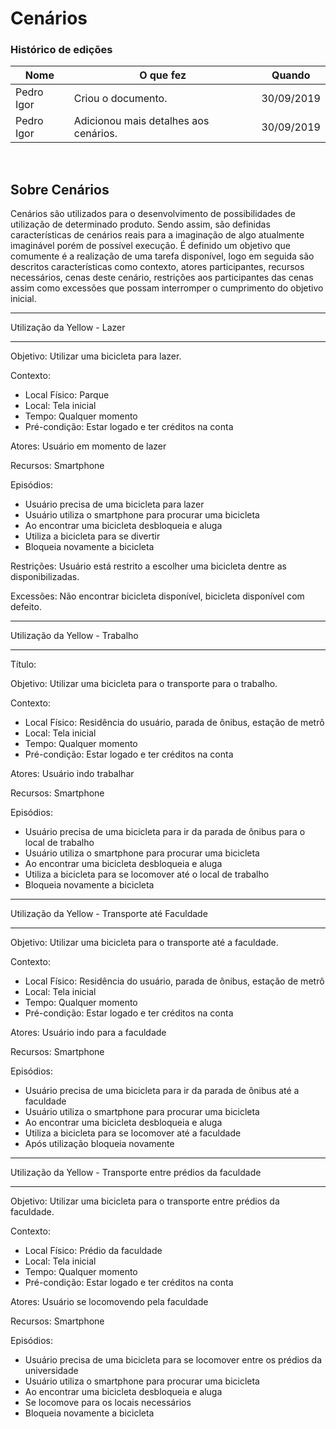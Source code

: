 # Cenários

### Histórico de edições
| Nome|O que fez|Quando|
|-----|---------|------|
| Pedro Igor | Criou o documento. | 30/09/2019 |
| Pedro Igor | Adicionou mais detalhes aos cenários. | 30/09/2019 |

<br>


## Sobre Cenários
Cenários são utilizados para o desenvolvimento de possibilidades de utilização de determinado produto. Sendo assim, são definidas características de cenários reais para a imaginação de algo atualmente imaginável porém de possível execução. É definido um objetivo que comumente é a realização de uma tarefa disponível, logo em seguida são descritos características como contexto, atores participantes, recursos necessários, cenas deste cenário, restrições aos participantes das cenas assim como excessões que possam interromper o cumprimento do objetivo inicial.


****
Utilização da Yellow - Lazer
****

Objetivo: Utilizar uma bicicleta para lazer.

Contexto:<br>
- Local Físico: Parque
- Local: Tela inicial
- Tempo: Qualquer momento
- Pré-condição: Estar logado e ter créditos na conta

Atores: Usuário em momento de lazer

Recursos: Smartphone

Episódios: <br>
- Usuário precisa de uma bicicleta para lazer<br>
- Usuário utiliza o smartphone para procurar uma bicicleta<br>
- Ao encontrar uma bicicleta desbloqueia e aluga<br>
- Utiliza a bicicleta para se divertir<br>
- Bloqueia novamente a bicicleta<br>

Restrições: Usuário está restrito a escolher uma bicicleta dentre as disponibilizadas.<br>

Excessões: Não encontrar bicicleta disponível, bicicleta disponível com defeito.<br>

****
Utilização da Yellow - Trabalho
****
Título: 

Objetivo: Utilizar uma bicicleta para o transporte para o trabalho.

Contexto:<br>
- Local Físico: Residência do usuário, parada de ônibus, estação de metrô
- Local: Tela inicial
- Tempo: Qualquer momento
- Pré-condição: Estar logado e ter créditos na conta

Atores: Usuário indo trabalhar

Recursos: Smartphone

Episódios: <br>
- Usuário precisa de uma bicicleta para ir da parada de ônibus para o local de trabalho<br>
- Usuário utiliza o smartphone para procurar uma bicicleta<br>
- Ao encontrar uma bicicleta desbloqueia e aluga<br>
- Utiliza a bicicleta para se locomover até o local de trabalho<br>
- Bloqueia novamente a bicicleta<br>

****
Utilização da Yellow - Transporte até Faculdade
****

Objetivo: Utilizar uma bicicleta para o transporte até a faculdade.

Contexto:<br>
- Local Físico: Residência do usuário, parada de ônibus, estação de metrô
- Local: Tela inicial
- Tempo: Qualquer momento
- Pré-condição: Estar logado e ter créditos na conta

Atores: Usuário indo para a faculdade

Recursos: Smartphone

Episódios: <br>
- Usuário precisa de uma bicicleta para ir da parada de ônibus até a faculdade<br>
- Usuário utiliza o smartphone para procurar uma bicicleta<br>
- Ao encontrar uma bicicleta desbloqueia e aluga<br>
- Utiliza a bicicleta para se locomover até a faculdade<br>
- Após utilização bloqueia novamente<br>


****
Utilização da Yellow - Transporte entre prédios da faculdade
****

Objetivo: Utilizar uma bicicleta para o transporte entre prédios da faculdade.

Contexto:<br>
- Local Físico: Prédio da faculdade<br>
- Local: Tela inicial<br>
- Tempo: Qualquer momento<br>
- Pré-condição: Estar logado e ter créditos na conta<br>

Atores: Usuário se locomovendo pela faculdade

Recursos: Smartphone

Episódios: <br>
- Usuário precisa de uma bicicleta para se locomover entre os prédios da universidade<br>
- Usuário utiliza o smartphone para procurar uma bicicleta<br>
- Ao encontrar uma bicicleta desbloqueia e aluga<br>
- Se locomove para os locais necessários<br>
- Bloqueia novamente a bicicleta<br>